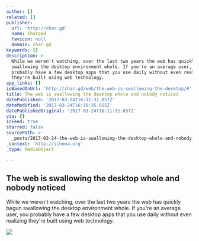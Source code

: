 ```yaml
---
author: []
related: []
publisher:
  url: 'http://char.gd'
  name: Charged
  favicon: null
  domain: char.gd
keywords: []
description: >-
  While we weren't watching, over the last two years the web has quickly begun
  swallowing the desktop environment whole. If you're an average user, you
  probably have a few desktop apps that you use daily without even realizing
  they're built using web technology.
app_links: []
isBasedOnUrl: 'http://char.gd/web/the-web-is-swallowing-the-desktop/#'
title: The web is swallowing the desktop whole and nobody noticed
datePublished: '2017-03-24T16:11:31.857Z'
dateModified: '2017-03-24T16:10:35.055Z'
datePublishedOriginal: '2017-03-24T16:11:31.857Z'
via: {}
inFeed: true
starred: false
sourcePath: >-
  _posts/2017-03-24-the-web-is-swallowing-the-desktop-whole-and-nobody-noticed.md
_context: 'http://schema.org'
_type: MediaObject

---
```

<article style=""><h1>The web is swallowing the desktop whole and nobody noticed</h1><p>While we weren't watching, over the last two years the web has quickly begun swallowing the desktop environment whole. If you're an average user, you probably have a few desktop apps that you use daily without even realizing they're built using web technology.</p><img src="http://char.gd/assets/images/nylas.png" /></article>